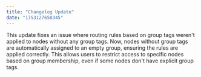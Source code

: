 ```yaml
---
title: "Changelog Update"
date: "1753127658345"
---
```


This update fixes an issue where routing rules based on group tags weren't applied to nodes without any group tags. Now, nodes without group tags are automatically assigned to an empty group, ensuring the rules are applied correctly. This allows users to restrict access to specific nodes based on group membership, even if some nodes don't have explicit group tags.

